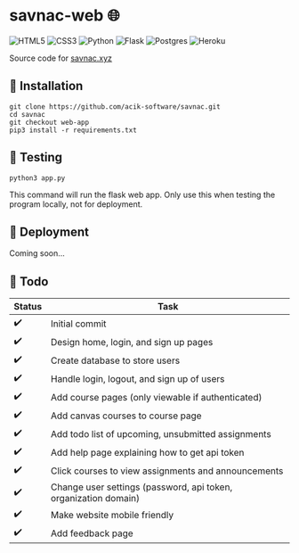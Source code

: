 # savnac-web :globe_with_meridians:
<img alt="HTML5" src="https://img.shields.io/badge/html5-%23E34F26.svg?style=for-the-badge&logo=html5&logoColor=white"/> <img alt="CSS3" src="https://img.shields.io/badge/css3-%231572B6.svg?style=for-the-badge&logo=css3&logoColor=white"/> <img alt="Python" src="https://img.shields.io/badge/python%20-%2314354C.svg?&style=for-the-badge&logo=python&logoColor=white"/> <img alt="Flask" src="https://img.shields.io/badge/flask-%23000.svg?style=for-the-badge&logo=flask&logoColor=white"/> <img alt="Postgres" src ="https://img.shields.io/badge/postgres-%23316192.svg?style=for-the-badge&logo=postgresql&logoColor=white"/> <img alt="Heroku" src="https://img.shields.io/badge/heroku-%23430098.svg?style=for-the-badge&logo=heroku&logoColor=white"/>

Source code for [savnac.xyz](http://www.savnac.xyz)

## :pushpin: Installation
```
git clone https://github.com/acik-software/savnac.git
cd savnac
git checkout web-app
pip3 install -r requirements.txt
```

## :pushpin: Testing
```
python3 app.py
```
This command will run the flask web app. Only use this when testing the program locally, not for deployment.

## :pushpin: Deployment
Coming soon...

## :pushpin: Todo
|Status|Task|
|----------|--------|
|:heavy_check_mark:|Initial commit|
|:heavy_check_mark:|Design home, login, and sign up pages|
|:heavy_check_mark:|Create database to store users|
|:heavy_check_mark:|Handle login, logout, and sign up of users|
|:heavy_check_mark:|Add course pages (only viewable if authenticated)|
|:heavy_check_mark:|Add canvas courses to course page|
|:heavy_check_mark:|Add todo list of upcoming, unsubmitted assignments|
|:heavy_check_mark:|Add help page explaining how to get api token|
|:heavy_check_mark:|Click courses to view assignments and announcements|
|:heavy_check_mark:|Change user settings (password, api token, organization domain)|
|:heavy_check_mark:|Make website mobile friendly|
|:heavy_check_mark:|Add feedback page|
